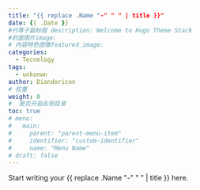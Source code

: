 ```yaml
---
title: "{{ replace .Name "-" " " | title }}"
date: {{ .Date }}
#约等于副标题 description: Welcome to Hugo Theme Stack
#封面图片image: 
# 内容特色图像featured_image:
categories:
  - Tecnology
tags:
  - unkonwn
author: Diandoricon
# 权重
weight: 0 
#  是否开启右侧目录
toc: true
# menu:
#   main:
#     parent: "parent-menu-item"
#     identifier: "custom-identifier"
#     name: "Menu Name"
# draft: false
---
```


Start writing your {{ replace .Name "-" " " | title }} here.
